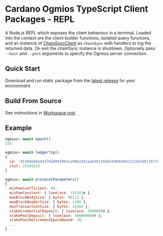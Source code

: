 # Cardano Ogmios TypeScript Client Packages - REPL

A Node.js REPL which exposes the client behaviour in a terminal. Loaded into the context are
the client builder functions, isolated query functions, and an instance of [ChainSyncClient] as
`chainSync` with handlers to log the returned data. On exit the chainSync instance is shutdown.
Optionally pass `--host` and `--port` arguments to specify the Ogmios server connection.

## Quick Start
Download and run static package from the [latest release] for your environment.

## Build From Source

See instructions in [Workspace root]

## Example

``` js
ogmios> await epoch()
256

ogmios> await ledgerTip()
{
  id: '41364e89e44370a009f083ce9963261aabf6138db519b039012232bf40f187f8',
  slot: 25541023
}

ogmios> await protocolParameters()
{
  minFeeCoefficient: 44,
  minFeeConstant: { lovelace: 155381n },
  maxBlockBodySize: { bytes: 90112 },
  maxBlockHeaderSize: { bytes: 1100 },
  maxTransactionSize: { bytes: 16384 },
  stakeCredentialDeposit: { lovelace: 2000000n },
  stakePoolDeposit: { lovelace: 500000000n },
  stakePoolRetirementEpochBound: 18,
  ...
}
```

[ChainSyncClient]: ../client/src/ChainSync/ChainSyncClient.ts
[latest release]: https://github.com/cardanosolutions/ogmios/releases
[Workspace root]: ../..

